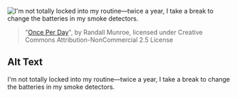 ![I'm not totally locked into my routine—twice a year, I take a break to change the batteries in my smoke detectors.](https://imgs.xkcd.com/comics/once_per_day.png)
> "[Once Per Day](https://xkcd.com/1853/)", by Randall Munroe, licensed under Creative Commons Attribution-NonCommercial 2.5 License

## Alt Text
I'm not totally locked into my routine—twice a year, I take a break to change the batteries in my smoke detectors.
